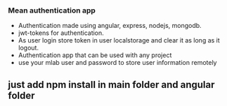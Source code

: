 ### Mean authentication app
* Authentication made using angular, express, nodejs, mongodb.
* jwt-tokens for authentication.
* As user login store token in user localstorage and clear it as long as it logout.
* Authentication app that can be used with any project
* use your mlab user and password to store user information remotely
## just add npm install in main folder and angular folder

